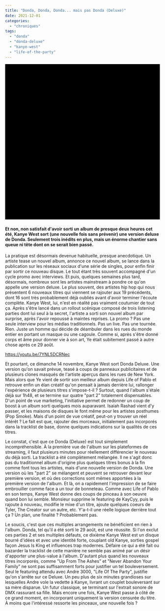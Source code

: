 ```yaml
---
title: "Donda, Donda, Donda... mais pas Donda (Deluxe)"
date: 2021-12-01
categories: 
  - "chroniques"
tags: 
  - "donda"
  - "donda-deluxe"
  - "kanye-west"
  - "life-of-the-party"
---
```


![](images/1200px-solid_black.svg_.png)

#### Et non, non satisfait d'avoir sorti un album de presque deux heures cet été, Kanye West sort (une nouvelle fois sans prévenir) une version deluxe de Donda. Seulement trois inédits en plus, mais un énorme chantier sans queue ni tête dont on se serait bien passé.

<!--more-->

La pratique est désormais devenue habituelle, presque anecdotique. Un artiste tease un nouvel album, annonce ce nouvel album, se lance dans la publication sur les réseaux sociaux d'une série de singles, pour enfin finir par sortir ce nouveau disque. Le tout étant très souvent accompagné d'un cycle promo avec interviews. Et puis, quelques semaines plus tard, désormais, nombreux sont les artistes mainstream à pondre ce qu'on appelle une version deluxe. Le plus souvent, des artistes hip hop qui nous présentent 6 nouveaux titres qui viennent se rajouter aux 19 précédents, dont 16 sont très probablement déjà oubliés avant d'avoir terminer l'écoute complète. Kanye West, lui, n'est en réalité pas vraiment coutumier de tout ça. Après s'être lancé dans un rollout scénique composé de trois listening parties dont lui seul à la secret, l'artiste a sorti son nouvel album par surprise, après l'avoir repoussé à maintes reprises. La promo ? Pas une seule interview pour les médias traditionnels. Pas un live. Pas une tournée. Rien. Juste un homme qui décide de déambuler dans les rues du monde entier en portant un masque ou une cagoule. Comme si, après s'être donné corps et âme pour donner vie à son art, Ye était subitement passé à autre chose après ce 29 août.

https://youtu.be/7YNL5DCRNec

Et pourtant, ce dimanche 14 novembre, Kanye West sort Donda Deluxe. Une version qu'on savait prévue, teasé à coups de panneaux publicitaires et de plusieurs clones masqués de l'artiste aperçus dans les rues de New York. Mais alors que Ye vient de sortir son meilleur album depuis Life of Pablo et retrouve enfin un élan créatif qu'on pensait à jamais derrière lui, rallonger l'expérience de plusieurs titres s'impose-t-il ? Surtout, quand l'album s'étale déjà sur 1h48, et se termine sur quatre "part 2" totalement dispensables. D'un point de vue marketing, l'initiative permet de redonner un coup de boost à un album sorti quelques mois auparavant. Isaiah Rashad vient d'y passer, et les maisons de disques le font même pour les artistes posthumes (Pop Smoke). Mais d'un point de vue créatif, peut-on y trouver un réel intérêt ? Le fait est que, rajouter des morceaux, initialement pas incorporés dans la tracklist de base, donne quelques indications sur la qualités de ces titres.

Le constat, c'est que ce Donda (Deluxe) est tout simplement incompréhensible. À la première vue de l'album sur les plateformes de streaming, il faut plusieurs minutes pour réellement différencier le nouveau du déjà sorti. La tracklist a été complètement mélangée. Il ne s'agit donc pas du traditionnel album d'origine plus quelques titres bonus à la fin comme font tous les artistes, mais d'une nouvelle version de Donda. Une version où les "part 2" se mélangent et peuvent se retrouver devant leur première version, et où des corrections sont mêmes apportées à la première version de l'album. Et là, on a rapidement l'impression de se faire embrouiller comme face a un tour de bonneteau. Comme avec Life of Pablo en son temps, Kanye West donne des coups de pinceau à son oeuvre quand bon lui semble. Monsieur supprime le featuring de KayCyy, puis le rajoute à nouveau, modifie le mixe d'un titre, ajoute quelques coeurs de Tyler, The Creator sur un autre, etc. Y'a-t-il une réelle logique derrière tout ça ? Un plan, une finalité ? Probablement pas.

Le soucis, c'est que ces multiples arrangements ne bénéficient en rien à l'album. Donda, tel qu'il a été sorti le 29 août, est une réussite. Si l'on exclut ces parties 2 et ses multiples défauts, ce dixième Kanye West est un disque bourré d'idées et avec une identité forte, couplant old Kanye, sorties gospel façon Jesus Is King et influences trap modernes. Défaire ce qui a été fait ou bazarder la tracklist de cette manière ne semble pas animé par un désir d'apporter une plus-value à l'album. D'autant plus quand les nouveaux titres incorporés, comme "Up From The Ashes" et "Never Abandon Your Family" ne sont pas suffisamment forts pour justifier un tel bouleversement. Seul le featuring attendu avec Andre 3000, "Life Of The Party", justifie qu'on s'arrête sur ce Deluxe. Un peu plus de six minutes grandioses sur lesquelles Andre vole la vedette à Kanye, livrant un couplet bouleversant sur sa mère disparue. Un futur classique, se terminant sur l'extrait sonore de DMX rassurant sa fille. Mais encore une fois, Kanye West passe à côté de ce grand moment, en incorporant uniquement la version censurée du titre. À moins que l'intéressé ressorte les pinceaux, une nouvelle fois ?
